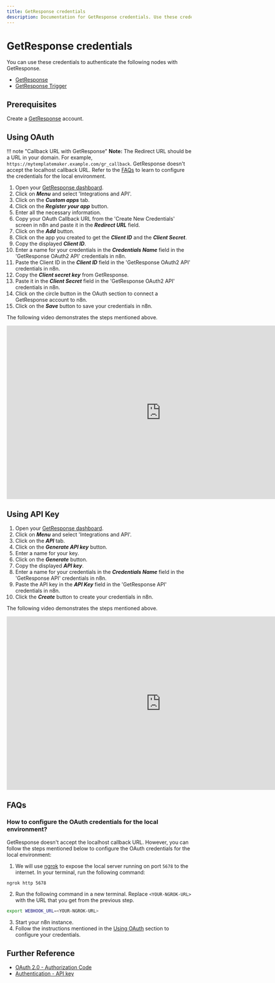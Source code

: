 ```yaml
---
title: GetResponse credentials
description: Documentation for GetResponse credentials. Use these credentials to authenticate GetResponse in n8n, a workflow automation platform.
---
```


# GetResponse credentials

You can use these credentials to authenticate the following nodes with GetResponse.

- [GetResponse](/integrations/builtin/app-nodes/n8n-nodes-base.getresponse/)
- [GetResponse Trigger](/integrations/builtin/trigger-nodes/n8n-nodes-base.getresponsetrigger/)

## Prerequisites

Create a [GetResponse](https://www.getresponse.com/) account.

## Using OAuth

!!! note "Callback URL with GetResponse"
    **Note:** The Redirect URL should be a URL in your domain. For example, `https://mytemplatemaker.example.com/gr_callback`. GetResponse doesn't accept the localhost callback URL. Refer to the [FAQs](#_1-how-to-configure-the-oauth-credentials-for-the-local-environment) to learn to configure the credentials for the local environment.


1. Open your [GetResponse dashboard](https://app.getresponse.com/dashboard).
2. Click on ***Menu*** and select 'Integrations and API'.
3. Click on the ***Custom apps*** tab.
4. Click on the ***Register your app*** button.
5. Enter all the necessary information.
6. Copy your OAuth Callback URL from the 'Create New Credentials' screen in n8n and paste it in the ***Redirect URL*** field.
7. Click on the ***Add*** button.
8. Click on the app you created to get the ***Client ID*** and the ***Client Secret***.
9. Copy the displayed ***Client ID***.
10. Enter a name for your credentials in the ***Credentials Name*** field in the 'GetResponse OAuth2 API' credentials in n8n.
11. Paste the Client ID in the ***Client ID*** field in the 'GetResponse OAuth2 API' credentials in n8n.
12. Copy the ***Client secret key*** from GetResponse.
13. Paste it in the ***Client Secret*** field in the 'GetResponse OAuth2 API' credentials in n8n.
14. Click on the circle button in the OAuth section to connect a GetResponse account to n8n.
15. Click on the ***Save*** button to save your credentials in n8n.

The following video demonstrates the steps mentioned above.

<div class="video-container">
<iframe width="840" height="472.5" src="https://www.youtube.com/embed/UFMpTJyPY4w" frameborder="0" allow="accelerometer; autoplay; clipboard-write; encrypted-media; gyroscope; picture-in-picture" allowfullscreen></iframe>
</div>

## Using API Key

1. Open your [GetResponse dashboard](https://app.getresponse.com/dashboard).
2. Click on ***Menu*** and select 'Integrations and API'.
3. Click on the ***API*** tab.
4. Click on the ***Generate API key*** button.
5. Enter a name for your key.
6. Click on the ***Generate*** button.
7. Copy the displayed ***API key***.
8. Enter a name for your credentials in the ***Credentials Name*** field in the 'GetResponse API' credentials in n8n.
9. Paste the API key in the ***API Key*** field in the 'GetResponse API' credentials in n8n.
10. Click the ***Create*** button to create your credentials in n8n.

The following video demonstrates the steps mentioned above.

<div class="video-container">
<iframe width="840" height="472.5" src="https://www.youtube.com/embed/hs7nwmpQujk" frameborder="0" allow="accelerometer; autoplay; clipboard-write; encrypted-media; gyroscope; picture-in-picture" allowfullscreen></iframe>
</div>

## FAQs

### How to configure the OAuth credentials for the local environment?
GetResponse doesn't accept the localhost callback  URL. However, you can follow the steps mentioned below to configure the OAuth credentials for the local environment:
1. We will use [ngrok](https://ngrok.com/) to expose the local server running on port `5678` to the internet. In your terminal, run the following command:
```sh
ngrok http 5678
```
2. Run the following command in a new terminal. Replace `<YOUR-NGROK-URL>` with the URL that you get from the previous step.
```sh
export WEBHOOK_URL=<YOUR-NGROK-URL>
```
3. Start your n8n instance.
4. Follow the instructions mentioned in the [Using OAuth](#using-oauth) section to configure your credentials.

## Further Reference

- [OAuth 2.0 - Authorization Code](https://apidocs.getresponse.com/v3/case-study/oauth2-authorization-code)
- [Authentication - API key](https://apireference.getresponse.com/#section/Authentication)

